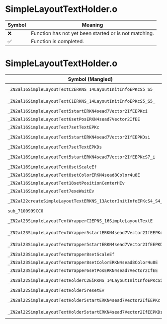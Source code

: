 # SimpleLayoutTextHolder.o
| Symbol | Meaning 
| ------------- | ------------- 
| :x: | Function has not yet been started or is not matching. 
| :white_check_mark: | Function is completed. 


# SimpleLayoutTextHolder.o
| Symbol (Mangled) | Symbol (Demangled) | Decompiled? |
| ------------- |  ------------- | ------------- |
| `_ZN2al16SimpleLayoutTextC2ERKNS_14LayoutInitInfoEPKcS5_S5_` | `al::SimpleLayoutText::SimpleLayoutText(al::LayoutInitInfo const&,char const*,char const*,char const*)` | :white_check_mark: |
| `_ZN2al16SimpleLayoutTextC1ERKNS_14LayoutInitInfoEPKcS5_S5_` | `al::SimpleLayoutText::SimpleLayoutText(al::LayoutInitInfo const&,char const*,char const*,char const*)` | :white_check_mark: |
| `_ZN2al16SimpleLayoutText5startERKN4sead7Vector2IfEEPKci` | `al::SimpleLayoutText::start(sead::Vector2<float> const&,char const*,int)` | :white_check_mark: |
| `_ZN2al16SimpleLayoutText6setPosERKN4sead7Vector2IfEE` | `al::SimpleLayoutText::setPos(sead::Vector2<float> const&)` | :white_check_mark: |
| `_ZN2al16SimpleLayoutText7setTextEPKc` | `al::SimpleLayoutText::setText(char const*)` | :white_check_mark: |
| `_ZN2al16SimpleLayoutText5startERKN4sead7Vector2IfEEPKDsi` | `al::SimpleLayoutText::start(sead::Vector2<float> const&,char16_t const*,int)` | :white_check_mark: |
| `_ZN2al16SimpleLayoutText7setTextEPKDs` | `al::SimpleLayoutText::setText(char16_t const*)` | :white_check_mark: |
| `_ZN2al16SimpleLayoutText5startERKN4sead7Vector2IfEEPKcS7_i` | `al::SimpleLayoutText::start(sead::Vector2<float> const&,char const*,char const*,int)` | :white_check_mark: |
| `_ZN2al16SimpleLayoutText8setScaleEf` | `al::SimpleLayoutText::setScale(float)` | :white_check_mark: |
| `_ZN2al16SimpleLayoutText8setColorERKN4sead8Color4u8E` | `al::SimpleLayoutText::setColor(sead::Color4u8 const&)` | :white_check_mark: |
| `_ZN2al16SimpleLayoutText18setPositionCenterHEv` | `al::SimpleLayoutText::setPositionCenterH(void)` | :white_check_mark: |
| `_ZN2al16SimpleLayoutText7exeWaitEv` | `al::SimpleLayoutText::exeWait(void)` | :white_check_mark: |
| `_ZN2al22createSimpleLayoutTextERKNS_13ActorInitInfoEPKcS4_S4_` | `al::createSimpleLayoutText(al::ActorInitInfo const&,char const*,char const*,char const*)` | :white_check_mark: |
| `sub_7100999CC0` | `` | :white_check_mark: |
| `_ZN2al23SimpleLayoutTextWrapperC2EPNS_16SimpleLayoutTextE` | `al::SimpleLayoutTextWrapper::SimpleLayoutTextWrapper(al::SimpleLayoutText *)` | :white_check_mark: |
| `_ZN2al23SimpleLayoutTextWrapper5startERKN4sead7Vector2IfEEPKci` | `al::SimpleLayoutTextWrapper::start(sead::Vector2<float> const&,char const*,int)` | :white_check_mark: |
| `_ZN2al23SimpleLayoutTextWrapper5startERKN4sead7Vector2IfEEPKDsi` | `al::SimpleLayoutTextWrapper::start(sead::Vector2<float> const&,char16_t const*,int)` | :white_check_mark: |
| `_ZN2al23SimpleLayoutTextWrapper8setScaleEf` | `al::SimpleLayoutTextWrapper::setScale(float)` | :white_check_mark: |
| `_ZN2al23SimpleLayoutTextWrapper8setColorERKN4sead8Color4u8E` | `al::SimpleLayoutTextWrapper::setColor(sead::Color4u8 const&)` | :white_check_mark: |
| `_ZN2al23SimpleLayoutTextWrapper6setPosERKN4sead7Vector2IfEE` | `al::SimpleLayoutTextWrapper::setPos(sead::Vector2<float> const&)` | :white_check_mark: |
| `_ZN2al22SimpleLayoutTextHolderC2EiRKNS_14LayoutInitInfoEPKcS5_S5_` | `al::SimpleLayoutTextHolder::SimpleLayoutTextHolder(int,al::LayoutInitInfo const&,char const*,char const*,char const*)` | :white_check_mark: |
| `_ZN2al22SimpleLayoutTextHolder5resetEv` | `al::SimpleLayoutTextHolder::reset(void)` | :white_check_mark: |
| `_ZN2al22SimpleLayoutTextHolder5startERKN4sead7Vector2IfEEPKc` | `al::SimpleLayoutTextHolder::start(sead::Vector2<float> const&,char const*)` | :white_check_mark: |
| `_ZN2al22SimpleLayoutTextHolder5startERKN4sead7Vector2IfEEPKDs` | `al::SimpleLayoutTextHolder::start(sead::Vector2<float> const&,char16_t const*)` | :white_check_mark: |
